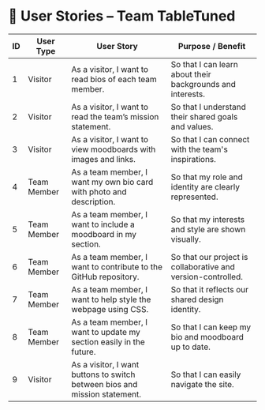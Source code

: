 # 🧾 User Stories – Team TableTuned

| ID | User Type      | User Story                                                                                              | Purpose / Benefit                                              |
|----|----------------|---------------------------------------------------------------------------------------------------------|----------------------------------------------------------------|
| 1  | Visitor         | As a visitor, I want to read bios of each team member.                                                 | So that I can learn about their backgrounds and interests.     |
| 2  | Visitor         | As a visitor, I want to read the team’s mission statement.                                             | So that I understand their shared goals and values.            |
| 3  | Visitor         | As a visitor, I want to view moodboards with images and links.                                         | So that I can connect with the team's inspirations.            |
| 4  | Team Member     | As a team member, I want my own bio card with photo and description.                                   | So that my role and identity are clearly represented.          |
| 5  | Team Member     | As a team member, I want to include a moodboard in my section.                                         | So that my interests and style are shown visually.             |
| 6  | Team Member     | As a team member, I want to contribute to the GitHub repository.                                       | So that our project is collaborative and version-controlled.   |
| 7  | Team Member     | As a team member, I want to help style the webpage using CSS.                                          | So that it reflects our shared design identity.                |
| 8  | Team Member     | As a team member, I want to update my section easily in the future.                                    | So that I can keep my bio and moodboard up to date.            |
| 9  | Visitor         | As a visitor, I want buttons to switch between bios and mission statement.                            | So that I can easily navigate the site.                        |
